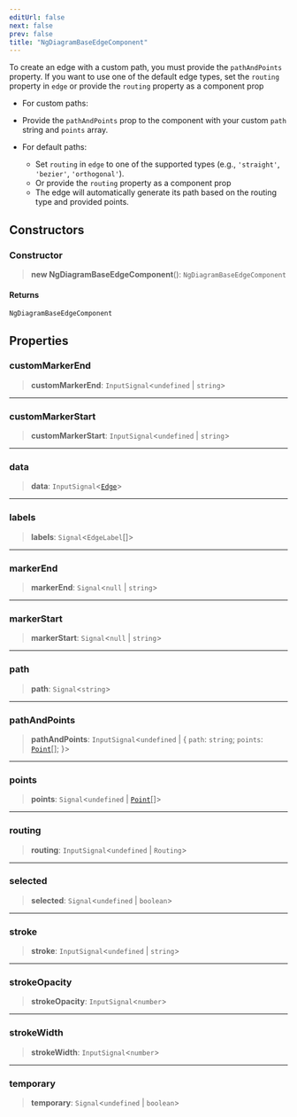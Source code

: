 ```yaml
---
editUrl: false
next: false
prev: false
title: "NgDiagramBaseEdgeComponent"
---
```


To create an edge with a custom path, you must provide the `pathAndPoints` property.
If you want to use one of the default edge types, set the `routing` property in `edge`
or provide the `routing` property as a component prop

- For custom paths:
 - Provide the `pathAndPoints` prop to the component with your custom `path` string and `points` array.

- For default paths:
  - Set `routing` in `edge` to one of the supported types (e.g., `'straight'`, `'bezier'`, `'orthogonal'`).
  - Or provide the `routing` property as a component prop
  - The edge will automatically generate its path based on the routing type and provided points.

## Constructors

### Constructor

> **new NgDiagramBaseEdgeComponent**(): `NgDiagramBaseEdgeComponent`

#### Returns

`NgDiagramBaseEdgeComponent`

## Properties

### customMarkerEnd

> **customMarkerEnd**: `InputSignal`\<`undefined` \| `string`\>

***

### customMarkerStart

> **customMarkerStart**: `InputSignal`\<`undefined` \| `string`\>

***

### data

> **data**: `InputSignal`\<[`Edge`](/api/other/edge/)\>

***

### labels

> **labels**: `Signal`\<`EdgeLabel`[]\>

***

### markerEnd

> **markerEnd**: `Signal`\<`null` \| `string`\>

***

### markerStart

> **markerStart**: `Signal`\<`null` \| `string`\>

***

### path

> **path**: `Signal`\<`string`\>

***

### pathAndPoints

> **pathAndPoints**: `InputSignal`\<`undefined` \| \{ `path`: `string`; `points`: [`Point`](/api/types/point/)[]; \}\>

***

### points

> **points**: `Signal`\<`undefined` \| [`Point`](/api/types/point/)[]\>

***

### routing

> **routing**: `InputSignal`\<`undefined` \| `Routing`\>

***

### selected

> **selected**: `Signal`\<`undefined` \| `boolean`\>

***

### stroke

> **stroke**: `InputSignal`\<`undefined` \| `string`\>

***

### strokeOpacity

> **strokeOpacity**: `InputSignal`\<`number`\>

***

### strokeWidth

> **strokeWidth**: `InputSignal`\<`number`\>

***

### temporary

> **temporary**: `Signal`\<`undefined` \| `boolean`\>
